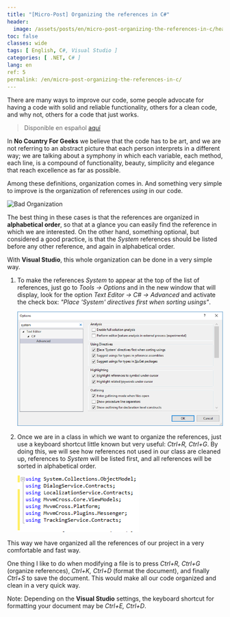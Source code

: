 ```yaml
---
title: "[Micro-Post] Organizing the references in C#"
header:
  image: /assets/posts/en/micro-post-organizing-the-references-in-c/header.jpg
toc: false
classes: wide
tags: [ English, C#, Visual Studio ]
categories: [ .NET, C# ]
lang: en
ref: 5
permalink: /en/micro-post-organizing-the-references-in-c/
---
```


There are many ways to improve our code, some people advocate for having a code with solid and reliable functionality, others for a clean code, and why not, others for a code that just works.

> Disponible en español [aquí](https://www.nocountryforgeeks.com/micro-post-organizando-las-referencias-en-c/)

In **No Country For Geeks** we believe that the code has to be art, and we are not referring to an abstract picture that each person interprets in a different way; we are talking about a symphony in which each variable, each method, each line, is a compound of functionality, beauty, simplicity and elegance that reach excellence as far as possible.

Among these definitions, organization comes in. And something very simple to improve is the organization of references *using* in our code.

![Bad Organization](/assets/posts/en/2017-08-30-micro-post-organizing-the-references-in-c/bad-organization.png)

The best thing in these cases is that the references are organized in **alphabetical order**, so that at a glance you can easily find the reference in which we are interested.
On the other hand, something optional, but considered a good practice, is that the *System* references should be listed before any other reference, and again in alphabetical order.

With **Visual Studio**, this whole organization can be done in a very simple way.

1. To make the references *System* to appear at the top of the list of references, just go to *Tools -> Options* and in the new window that will display, look for the option *Text Editor -> C# -> Advanced* and activate the check box: *"Place 'System' directives first when sorting usings"*.

    ![System Options](/assets/posts/en/micro-post-organizing-the-references-in-c/system-options.png)

1. Once we are in a class in which we want to organize the references, just use a keyboard shortcut little known but very useful: *Ctrl+R, Ctrl+G*. By doing this, we will see how references not used in our class are cleaned up, references to *System* will be listed first, and all references will be sorted in alphabetical order.

    ![Good organization](/assets/posts/en/micro-post-organizing-the-references-in-c/good-organization.png)

This way we have organized all the references of our project in a very comfortable and fast way.

One thing I like to do when modifying a file is to press *Ctrl+R, Ctrl+G* (organize references), *Ctrl+K, Ctrl+D* (format the document), and finally *Ctrl+S* to save the document. This would make all our code organized and clean in a very quick way.

Note: Depending on the **Visual Studio** settings, the keyboard shortcut for formatting your document may be *Ctrl+E, Ctrl+D*.
